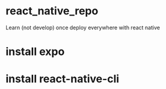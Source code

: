 # react_native_repo
Learn (not develop) once deploy everywhere with react native 

# install expo 

# install react-native-cli
